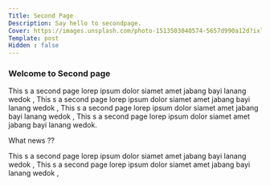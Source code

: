 ```yaml
---
Title: Second Page
Description: Say hello to secondpage.
Cover: https://images.unsplash.com/photo-1513503040574-5657d990a12d?ixlib=rb-1.2.1&ixid=MnwxMjA3fDB8MHxzZWFyY2h8MTEyfHx3aGl0ZSUyMGFyY2hpdGVjdHVyZXxlbnwwfHwwfHw%3D&auto=format&fit=crop&w=500&q=60
Template: post
Hidden : false
---
```


### Welcome to Second page

This s a second page lorep ipsum dolor siamet amet jabang bayi lanang wedok , This s a second page lorep ipsum dolor siamet amet jabang bayi lanang wedok , This s a second page lorep ipsum dolor siamet amet jabang bayi lanang wedok , This s a second page lorep ipsum dolor siamet amet jabang bayi lanang wedok.

What news ??

This s a second page lorep ipsum dolor siamet amet jabang bayi lanang wedok , This s a second page lorep ipsum dolor siamet amet jabang bayi lanang wedok ,

